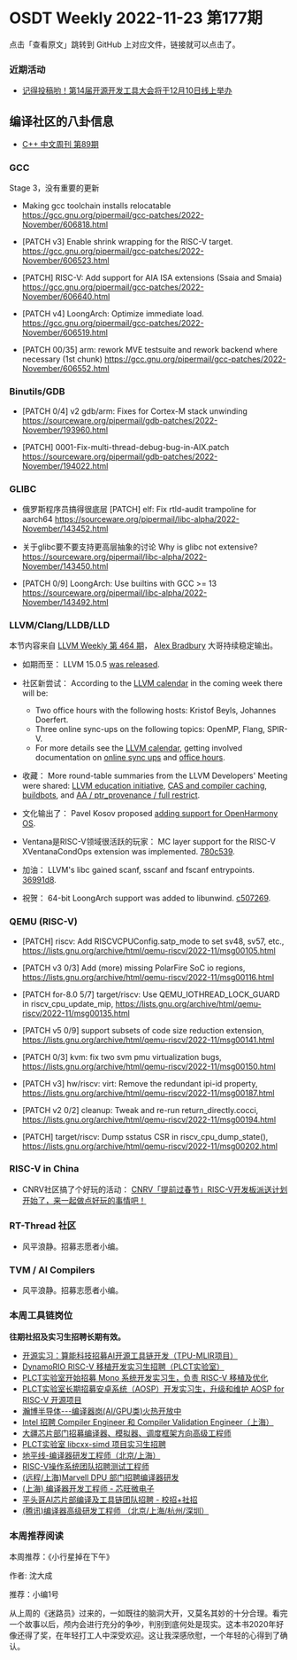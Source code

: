 # OSDT Weekly 2022-11-23 第177期

点击「查看原文」跳转到 GitHub 上对应文件，链接就可以点击了。

### 近期活动

- [记得投稿哟！第14届开源开发工具大会将于12月10日线上举办](https://mp.weixin.qq.com/s/NxSCCh2yc6lx_W8oDfhleg)

## 编译社区的八卦信息

- [C++ 中文周刊 第89期](https://mp.weixin.qq.com/s/zYtY3igU_nax19uKkd8WUQ)

### GCC

Stage 3，没有重要的更新
- Making gcc toolchain installs relocatable
  https://gcc.gnu.org/pipermail/gcc-patches/2022-November/606818.html

- [PATCH v3] Enable shrink wrapping for the RISC-V target.
  https://gcc.gnu.org/pipermail/gcc-patches/2022-November/606523.html

- [PATCH] RISC-V: Add support for AIA ISA extensions (Ssaia and Smaia)
  https://gcc.gnu.org/pipermail/gcc-patches/2022-November/606640.html

- [PATCH v4] LoongArch: Optimize immediate load.
  https://gcc.gnu.org/pipermail/gcc-patches/2022-November/606519.html

- [PATCH 00/35] arm: rework MVE testsuite and rework backend where necessary (1st chunk)
  https://gcc.gnu.org/pipermail/gcc-patches/2022-November/606552.html

### Binutils/GDB

- [PATCH 0/4] v2 gdb/arm: Fixes for Cortex-M stack unwinding
  https://sourceware.org/pipermail/gdb-patches/2022-November/193960.html

- [PATCH] 0001-Fix-multi-thread-debug-bug-in-AIX.patch
  https://sourceware.org/pipermail/gdb-patches/2022-November/194022.html

### GLIBC

- 俄罗斯程序员搞得很底层
  [PATCH] elf: Fix rtld-audit trampoline for aarch64
  https://sourceware.org/pipermail/libc-alpha/2022-November/143452.html

- 关于glibc要不要支持更高层抽象的讨论
  Why is glibc not extensive?
  https://sourceware.org/pipermail/libc-alpha/2022-November/143450.html

- [PATCH 0/9] LoongArch: Use builtins with GCC >= 13
  https://sourceware.org/pipermail/libc-alpha/2022-November/143492.html

### LLVM/Clang/LLDB/LLD

本节内容来自 [LLVM Weekly 第 464 期](http://llvmweekly.org/issue/464)，
[Alex Bradbury](https://www.linkedin.com/in/alex-bradbury/) 大哥持续稳定输出。

* 如期而至： LLVM 15.0.5 [was released](https://discourse.llvm.org/t/llvm-15-0-5-release/66616).

* 社区新尝试： According to the [LLVM calendar](https://calendar.google.com/calendar/u/0/embed?src=calendar@llvm.org) in the coming week there will be:
	* Two office hours with the following hosts: Kristof Beyls, Johannes Doerfert.
	* Three online sync-ups on the following topics: OpenMP, Flang, SPIR-V.
	* For more details see the [LLVM calendar](https://calendar.google.com/calendar/u/0/embed?src=calendar@llvm.org), getting involved documentation on [online sync ups](https://llvm.org/docs/GettingInvolved.html#online-sync-ups) and [office hours](https://llvm.org/docs/GettingInvolved.html#office-hours).

* 收藏： More round-table summaries from the LLVM Developers' Meeting were shared: [LLVM education initiative](https://discourse.llvm.org/t/llvm-education-initiative/66400/8), [CAS and compiler caching](https://discourse.llvm.org/t/round-table-about-cas-and-compiler-caching-in-2022-llvm-dev-mtg/66689), [buildbots](https://discourse.llvm.org/t/buildbots-roundtable-notes-us-llvm-dev-2022/66683), and [AA / ptr_provenance / full restrict](https://discourse.llvm.org/t/aa-ptr-provenance-full-restrict-llvm-dev-round-table-summary/66722).

* 文化输出了： Pavel Kosov proposed [adding support for OpenHarmony OS](https://discourse.llvm.org/t/rfc-add-support-for-openharmony-os/66656).

* Ventana是RISC-V领域很活跃的玩家： MC layer support for the RISC-V XVentanaCondOps extension was implemented.
  [780c539](https://reviews.llvm.org/rG780c53984449).

* 加油： LLVM's libc gained scanf, sscanf and fscanf entrypoints.
  [36991d8](https://reviews.llvm.org/rG36991d8342ca).

* 祝贺： 64-bit LoongArch support was added to libunwind.
  [c507269](https://reviews.llvm.org/rGc5072695127e).

### QEMU (RISC-V)

- [PATCH] riscv: Add RISCVCPUConfig.satp_mode to set sv48, sv57, etc.,
  https://lists.gnu.org/archive/html/qemu-riscv/2022-11/msg00105.html

- [PATCH v3 0/3] Add (more) missing PolarFire SoC io regions,
  https://lists.gnu.org/archive/html/qemu-riscv/2022-11/msg00116.html

- [PATCH for-8.0 5/7] target/riscv: Use QEMU_IOTHREAD_LOCK_GUARD in riscv_cpu_update_mip,
  https://lists.gnu.org/archive/html/qemu-riscv/2022-11/msg00135.html

- [PATCH v5 0/9] support subsets of code size reduction extension,
  https://lists.gnu.org/archive/html/qemu-riscv/2022-11/msg00141.html

- [PATCH 0/3] kvm: fix two svm pmu virtualization bugs,
  https://lists.gnu.org/archive/html/qemu-riscv/2022-11/msg00150.html

- [PATCH v3] hw/riscv: virt: Remove the redundant ipi-id property,
  https://lists.gnu.org/archive/html/qemu-riscv/2022-11/msg00187.html

- [PATCH v2 0/2] cleanup: Tweak and re-run return_directly.cocci,
  https://lists.gnu.org/archive/html/qemu-riscv/2022-11/msg00194.html

- [PATCH] target/riscv: Dump sstatus CSR in riscv_cpu_dump_state(),
  https://lists.gnu.org/archive/html/qemu-riscv/2022-11/msg00202.html

### RISC-V in China

- CNRV社区搞了个好玩的活动： [CNRV「提前过春节」RISC-V开发板派送计划开始了，来一起做点好玩的事情吧！](https://mp.weixin.qq.com/s/MI8UL3TQIAdU1xILXSdXPQ)

### RT-Thread 社区

- 风平浪静。招募志愿者小编。

### TVM / AI Compilers

- 风平浪静。招募志愿者小编。

### 本周工具链岗位

**往期社招及实习生招聘长期有效。**

- [开源实习：算能科技招募AI开源工具链开发（TPU-MLIR项目）](https://mp.weixin.qq.com/s/IBJh0ip4k11PzIMZecsWSw)
- [DynamoRIO RISC-V 移植开发实习生招聘（PLCT实验室）](https://mp.weixin.qq.com/s/J_5TjT6DOqeOXJXQI5VQxw)
- [PLCT实验室开始招募 Mono 系统开发实习生，负责 RISC-V 移植及优化](https://mp.weixin.qq.com/s/whEW7Hay1jIP1tBzIPay1A)
- [PLCT实验室长期招募安卓系统（AOSP）开发实习生，升级和维护 AOSP for RISC-V 开源项目](https://mp.weixin.qq.com/s/dJP2cEB1nex2inR5c-cJog)
- [瀚博半导体---编译器岗(AI/GPU类)火热开放中](https://mp.weixin.qq.com/s/8_KjZYa2Il4PglaGyBWk4Q)
- [Intel 招聘 Compiler Engineer 和 Compiler Validation Engineer（上海）](https://mp.weixin.qq.com/s/I3DWxXODNoLRr0kN2xMZLQ)
- [大疆芯片部门招募编译器、模拟器、调度框架方向高级工程师](https://mp.weixin.qq.com/s/Wn5NzAtUTwQNXKRvMVQWLA)
- [PLCT实验室 libcxx-simd 项目实习生招聘](https://mp.weixin.qq.com/s/EIVx5cY74GlodirySY97Qw)
- [地平线-编译器研发工程师（北京/上海）](https://mp.weixin.qq.com/s/MYObl7iWIbyrTz9hCmKWYA)
- [RISC-V操作系统团队招聘测试工程师](https://mp.weixin.qq.com/s/inLFS4pI1F74m_oJ2I7xjQ)
- [(远程/上海)Marvell DPU 部门招聘编译器研发](https://mp.weixin.qq.com/s/B6JjAhF3TZjezD1tjYHDaw)
- [(上海) 编译器开发工程师 - 芯旺微电子](https://mp.weixin.qq.com/s/nqe1-7qffnc0CaejYkpKyw)
- [平头哥AI芯片部编译及工具链团队招聘 - 校招+社招](https://mp.weixin.qq.com/s/kARbXtJotRPCNMrV-yOanA)
- [(腾讯)编译器高级研发工程师 （北京/上海/杭州/深圳）](https://mp.weixin.qq.com/s/DF-2qmHmpKZtJ1djHXM1Ug)

### 本周推荐阅读

本周推荐：《小行星掉在下午》

作者: 沈大成

推荐：小编1号

从上周的《迷路员》过来的，一如既往的脑洞大开，又莫名其妙的十分合理。看完一个故事以后，颅内会进行充分的争吵，判别到底何处是现实。这本书2020年好像还得了奖，在年轻打工人中深受欢迎。这让我深感欣慰，一个年轻的心得到了确认。

